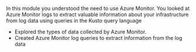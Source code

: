 In this module you understood the need to use Azure Monitor. You looked at Azure Monitor logs to extract valuable information about your infrastructure from log data using queries in the Kusto query language

- Explored the types of data collected by Azure Monitor.
- Created Azure Monitor log queries to extract information from the log data
